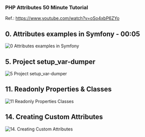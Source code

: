 ### PHP Attributes 50 Minute Tutorial

Ref.: https://www.youtube.com/watch?v=oSo4xbP6ZYo

## 0. Attributes examples in Symfony - 00:05
   
![0  Attributes examples in Symfony](https://github.com/y0vche/attributes-in-php/assets/70894119/d0a31f54-69eb-48d1-9575-3edfe22c0297)

## 5. Project setup_var-dumper

![5  Project setup_var-dumper](https://github.com/y0vche/attributes-in-php/assets/70894119/07348672-569e-4cbd-9730-9693b917c856)

## 11. Readonly Properties & Classes

![11  Readonly Properties   Classes](https://github.com/y0vche/attributes-in-php/assets/70894119/b6864172-2af6-4648-a712-1623b44c596d)

## 14. Creating Custom Attributes

![14. Creating Custom Attributes](<img src="F:\Programming\PHP\Attributes\PHP Attributes 50 Minute Tutorial\Creating Custom Attributes.jpg"/>)